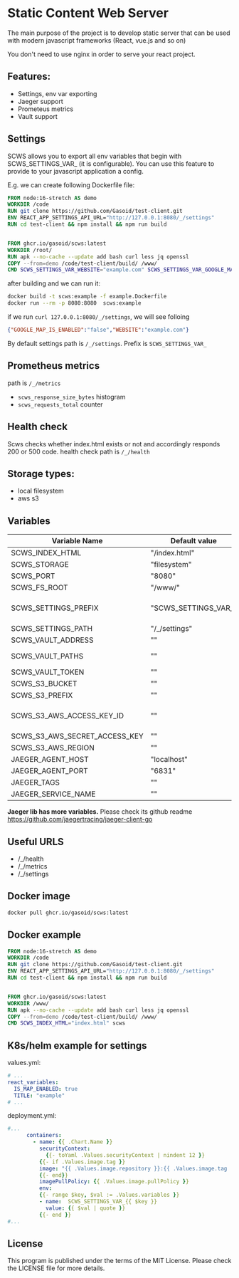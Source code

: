 # Static Content Web Server
The main purpose of the project is to develop static server that can be used with modern javascript frameworks (React, vue.js and so on)

You don't need to use nginx in order to serve your react project.

## Features:
- Settings, env var exporting
- Jaeger support
- Prometeus metrics
- Vault support

## Settings
SCWS allows you to export all env variables that begin with SCWS_SETTINGS_VAR_ (it is configurable).
You can use this feature to provide to your javascript application a config.

E.g. we can create following Dockerfile file:
```dockerfile
FROM node:16-stretch AS demo
WORKDIR /code
RUN git clone https://github.com/Gasoid/test-client.git
ENV REACT_APP_SETTINGS_API_URL="http://127.0.0.1:8080/_/settings"
RUN cd test-client && npm install && npm run build


FROM ghcr.io/gasoid/scws:latest
WORKDIR /root/
RUN apk --no-cache --update add bash curl less jq openssl
COPY --from=demo /code/test-client/build/ /www/
CMD SCWS_SETTINGS_VAR_WEBSITE="example.com" SCWS_SETTINGS_VAR_GOOGLE_MAP_IS_ENABLED="false" scws
```
after building and we can run it:
```bash
docker build -t scws:example -f example.Dockerfile
docker run --rm -p 8080:8080  scws:example
```
if we run `curl 127.0.0.1:8080/_/settings`, we will see folloing

```json
{"GOOGLE_MAP_IS_ENABLED":"false","WEBSITE":"example.com"}
```
By default settings path is `/_/settings`. Prefix is `SCWS_SETTINGS_VAR_`


## Prometheus metrics
path is `/_/metrics`
- `scws_response_size_bytes` histogram
- `scws_requests_total` counter

## Health check
Scws checks whether index.html exists or not and accordingly responds 200 or 500 code.
health check path is `/_/health`


## Storage types:
- local filesystem
- aws s3


## Variables

| Variable Name  | Default value | Description |
| ------------- | ------------- | ------------- |
| SCWS_INDEX_HTML | "/index.html" | index file |
| SCWS_STORAGE | "filesystem" |storage type: filesystem, s3 |
| SCWS_PORT | "8080" | port |
| SCWS_FS_ROOT | "/www/" | root path for filesystem |
| SCWS_SETTINGS_PREFIX | "SCWS_SETTINGS_VAR_" | prefix for env variables, which will be exposed for client, you can get it from /_/settings as json. e.g. SCWS_SETTINGS_VAR_WEBSITE="mycoolwebsite" |
| SCWS_SETTINGS_PATH | "/_/settings" | path for settings |
| SCWS_VAULT_ADDRESS | "" | vault address, e.g. http://vault:8200/ |
| SCWS_VAULT_PATHS | "" | list of paths, e.g. "secrets/aws/scws,secrets/aws/scws2" |
| SCWS_VAULT_TOKEN | "" | vault token |
| SCWS_S3_BUCKET | "" | s3 bucket where content is |
| SCWS_S3_PREFIX | "" | s3 prefix where content is |
| SCWS_S3_AWS_ACCESS_KEY_ID | "" | please set up SCWS_S3_AWS_ACCESS_KEY_ID, SCWS_S3_AWS_SECRET_ACCESS_KEY and AWS_REGION if storage type is "s3" |
| SCWS_S3_AWS_SECRET_ACCESS_KEY | "" |  |
| SCWS_S3_AWS_REGION | "" | REGION |
| JAEGER_AGENT_HOST | "localhost" | jaeger host |
| JAEGER_AGENT_PORT | "6831" | jaeger port |
| JAEGER_TAGS | "" | jaeger tags |
| JAEGER_SERVICE_NAME | "" | jaeger service name |

**Jaeger lib has more variables.** Please check its github readme https://github.com/jaegertracing/jaeger-client-go


## Useful URLS
- /_/health
- /_/metrics
- /_/settings


## Docker image
```bash
docker pull ghcr.io/gasoid/scws:latest
```

## Docker example

```dockerfile
FROM node:16-stretch AS demo
WORKDIR /code
RUN git clone https://github.com/Gasoid/test-client.git
ENV REACT_APP_SETTINGS_API_URL="http://127.0.0.1:8080/_/settings"
RUN cd test-client && npm install && npm run build


FROM ghcr.io/gasoid/scws:latest
WORKDIR /www/
RUN apk --no-cache --update add bash curl less jq openssl
COPY --from=demo /code/test-client/build/ /www/
CMD SCWS_INDEX_HTML="index.html" scws
```

## K8s/helm example for settings
values.yml:
```yaml
# ...
react_variables:
  IS_MAP_ENABLED: true
  TITLE: "example"
# ...
```

deployment.yml:
```yaml
#...
      containers:
        - name: {{ .Chart.Name }}
          securityContext:
            {{- toYaml .Values.securityContext | nindent 12 }}
          {{- if .Values.image.tag }}
          image: "{{ .Values.image.repository }}:{{ .Values.image.tag | default .Chart.AppVersion }}"
          {{- end}}
          imagePullPolicy: {{ .Values.image.pullPolicy }}
          env:
          {{- range $key, $val := .Values.variables }}
          - name:  SCWS_SETTINGS_VAR_{{ $key }}
            value: {{ $val | quote }}
          {{- end }}
#...
```

## License
This program is published under the terms of the MIT License. Please check the LICENSE file for more details.
